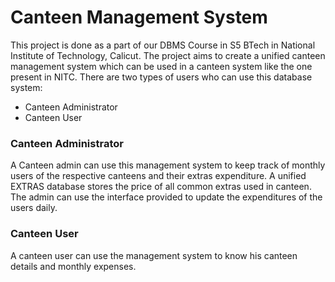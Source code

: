 # Canteen Management System

This project is done as a part of our DBMS Course in S5 BTech in National Institute of Technology, Calicut. The project aims to create a unified canteen management system which can be used in a canteen system like the one present in NITC. There are two types of users who can use this database system:
  - Canteen Administrator
  - Canteen User

### Canteen Administrator
A Canteen admin can use this management system to keep track of monthly users of the respective canteens and their extras expenditure. A unified EXTRAS database stores the
price of all common extras used in canteen. The admin can use the interface provided to update the expenditures of the users daily.

### Canteen User
A canteen user can use the management system to know his canteen details and monthly expenses.

